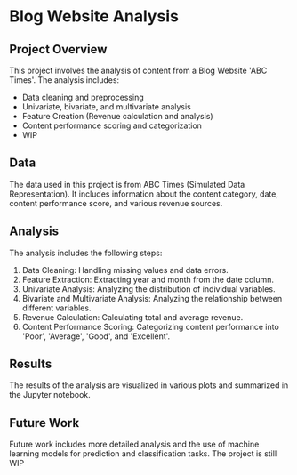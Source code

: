 # Blog Website Analysis

## Project Overview

This project involves the analysis of content from a Blog Website 'ABC Times'. The analysis includes:

- Data cleaning and preprocessing
- Univariate, bivariate, and multivariate analysis
- Feature Creation (Revenue calculation and analysis)
- Content performance scoring and categorization
-  WIP

## Data

The data used in this project is from ABC Times (Simulated Data Representation). It includes information about the content category, date, content performance score, and various revenue sources.

## Analysis

The analysis includes the following steps:

1. Data Cleaning: Handling missing values and data errors.
2. Feature Extraction: Extracting year and month from the date column.
3. Univariate Analysis: Analyzing the distribution of individual variables.
4. Bivariate and Multivariate Analysis: Analyzing the relationship between different variables.
5. Revenue Calculation: Calculating total and average revenue.
6. Content Performance Scoring: Categorizing content performance into 'Poor', 'Average', 'Good', and 'Excellent'.

## Results

The results of the analysis are visualized in various plots and summarized in the Jupyter notebook.

## Future Work

Future work includes more detailed analysis and the use of machine learning models for prediction and classification tasks. The project is still WIP


